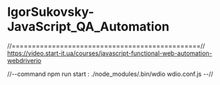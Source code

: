 # IgorSukovsky-JavaScript_QA_Automation

//===============================================//
https://video.start-it.ua/courses/javascript-functional-web-automation-webdriverio

//--command npm run start : ./node_modules/.bin/wdio wdio.conf.js --//
